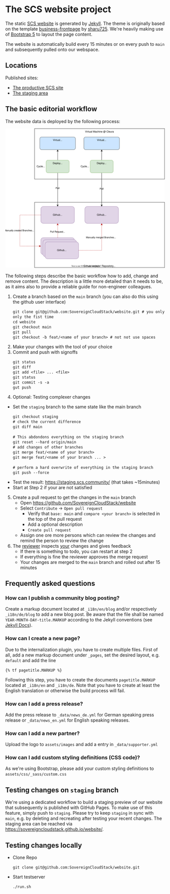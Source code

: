 
# The SCS website project

The static [SCS website](https://scs.community) is generated by [Jekyll](https://jekyllrb.com/). The theme is originally based on the template [business-frontpage](https://github.com/sharu725/business-frontpage) by [sharu725](https://github.com/sharu725). We're heavily making use of [Bootstrap 5](https://getbootstrap.com/docs/5.0) to layout the page content.

The website is automatically build every 15 minutes or on every push to `main` and subsequently pulled onto our webspace.

## Locations

Published sites:

* [The productive SCS site](https://scs.community/)
* [The staging area](https://staging.scs.community/)

## The basic editorial workflow

The website data is deployed by the following process:

![Website workflow](_assets/images/readme/website_workflow.drawio.svg)

The following steps describe the basic workflow how to add, change and remove content.
The description is a little more detailed than it needs to be, as it aims also to provide a reliable guide for non-engineer colleagues.

1. Create a branch based on the `main` branch
   (you can also do this using the github user interface)
   ```
   git clone git@github.com:SovereignCloudStack/website.git # you only only the fist time
   cd website
   git checkout main
   git pull
   git checkout -b feat/<name of your branch> # not not use spaces
   ```
2. Make your changes with the tool of your choice
3. Commit and push with signoffs
   ```
   git status
   git diff
   git add <file> ... <file>
   git status
   git commit -s -a
   gut push
   ```
4. Optional: Testing complexer changes
  * Set the `staging` branch to the same state like the main branch
     ```
     git checkout staging
     # check the current difference
     git diff main

     # This abdondons everything on the staging branch
     git reset --hard origin/main
     # add changes of other branches
     git merge feat/<name of your branch>
     git merge feat/<name of your branch ... >

     # perform a hard overwrite of everything in the staging branch
     git push --force
     ```
  * Test the result: https://staging.scs.community/ (that takes ~15minutes)
  * Start at Step 2 if your are not satisfied
5. Create a pull request to get the changes in the `main` branch
   * Open https://github.com/SovereignCloudStack/website
   * Select `Contribute` -> `Open pull request`
     * Verify that `base: main` and `compare <your branch>` is selected in the top of the pull request
     * Add a optional description
     * `Create pull request`
   * Assign one ore more persons which can review the changes and remind the person to review the change
6. The [reviewer](https://github.com/pulls/assigned) inspects [your](https://github.com/pulls) changes and gives feedback
   * If there is something to todo, you can restart at step 2
   * If everything is fine the reviewer approves the merge request
   * Your changes are merged to the `main` branch and rolled out after 15 minutes

## Frequently asked questions

### How can I publish a community blog posting?
Create a markup document located at `_i18n/en/blog` and/or respectively `_i18n/de/blog`  to add a new blog post. Be aware that the file shall be named `YEAR-MONTH-DAY-title.MARKUP` according to the Jekyll conventions (see [Jekyll Docs](https://jekyllrb.com/docs/posts/)).

### How can I create a new page?
Due to the internalization plugin, you have to create multiple files. First of all, add a new markup document under `_pages`, set the desired layout, e.g. `default` and add the line
```
{% tf pagetitle.MARKUP %}
```
Following this step, you have to create the documents `pagetitle.MARKUP` located at `_i18n/en` and `_i18n/de`. Note that you have to create at least the English translation or otherwise the build process will fail.

### How can I add a press release?
Add the press release to `_data/news_de.yml` for German speaking press release or `_data/news_en.yml` for English speaking releases.

### How can I add a new partner?
Upload the logo to `assets/images` and add a entry in `_data/supporter.yml`

### How can I add custom styling definitions (CSS code)?
As we're using Bootstrap, please add your custom styling definitions to `assets/css/_sass/custom.css`

## Testing changes on `staging` branch

We're using a dedicated workflow to build a staging preview of our website that subsequently is published with GitHub Pages. To make use of this feature, simply push to `staging`. Please try to keep `staging` in sync with `main`, e.g. by deleting and recreating after testing your recent changes. The staging area can be reached via <https://sovereigncloudstack.github.io/website/>.

## Testing changes locally

* Clone Repo
  ```
  git clone git@github.com:SovereignCloudStack/website.git
  ```
* Start testserver
  ```
  ./run.sh
  ```

